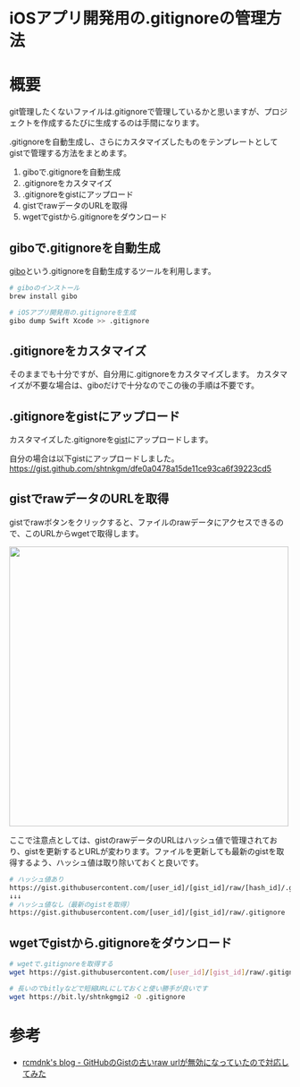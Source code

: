# iOSアプリ開発用の.gitignoreの管理方法
# 概要
git管理したくないファイルは.gitignoreで管理しているかと思いますが、プロジェクトを作成するたびに生成するのは手間になります。

.gitignoreを自動生成し、さらにカスタマイズしたものをテンプレートとしてgistで管理する方法をまとめます。

1. giboで.gitignoreを自動生成
2. .gitignoreをカスタマイズ
3. .gitignoreをgistにアップロード
4. gistでrawデータのURLを取得
5. wgetでgistから.gitignoreをダウンロード

## giboで.gitignoreを自動生成
[gibo]((https://github.com/simonwhitaker/gibo))という.gitignoreを自動生成するツールを利用します。

```bash
# giboのインストール
brew install gibo

# iOSアプリ開発用の.gitignoreを生成
gibo dump Swift Xcode >> .gitignore
```

## .gitignoreをカスタマイズ
そのままでも十分ですが、自分用に.gitignoreをカスタマイズします。
カスタマイズが不要な場合は、giboだけで十分なのでこの後の手順は不要です。

## .gitignoreをgistにアップロード
カスタマイズした.gitignoreを[gist](https://gist.github.com/)にアップロードします。

自分の場合は以下gistにアップロードしました。
https://gist.github.com/shtnkgm/dfe0a0478a15de11ce93ca6f39223cd5

## gistでrawデータのURLを取得
gistでrawボタンをクリックすると、ファイルのrawデータにアクセスできるので、このURLからwgetで取得します。

<img src="https://qiita-image-store.s3.amazonaws.com/0/113553/770f0872-e0cc-6715-72c2-9fbbf945a8e1.png" width="500px">

ここで注意点としては、gistのrawデータのURLはハッシュ値で管理されており、gistを更新するとURLが変わります。ファイルを更新しても最新のgistを取得するよう、ハッシュ値は取り除いておくと良いです。

```bash
# ハッシュ値あり
https://gist.githubusercontent.com/[user_id]/[gist_id]/raw/[hash_id]/.gitignore
↓↓↓
# ハッシュ値なし（最新のgistを取得）
https://gist.githubusercontent.com/[user_id]/[gist_id]/raw/.gitignore
```

## wgetでgistから.gitignoreをダウンロード

```bash
# wgetで.gitignoreを取得する
wget https://gist.githubusercontent.com/[user_id]/[gist_id]/raw/.gitignore -O .gitignore

# 長いのでbitlyなどで短縮URLにしておくと使い勝手が良いです
wget https://bit.ly/shtnkgmgi2 -O .gitignore
```

# 参考
 - [rcmdnk's blog - GitHubのGistの古いraw urlが無効になっていたので対応してみた](https://rcmdnk.com/blog/2016/04/22/blog-octopress-github-ruby/)

